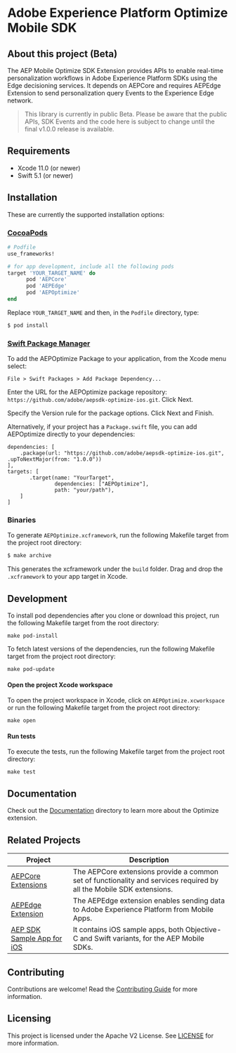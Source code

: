 # Adobe Experience Platform Optimize Mobile SDK

## About this project (Beta)

The AEP Mobile Optimize SDK Extension provides APIs to enable real-time personalization workflows in Adobe Experience Platform SDKs using the Edge decisioning services. It depends on AEPCore and requires AEPEdge Extension to send personalization query Events to the Experience Edge network.

> This library is currently in public Beta. Please be aware that the public APIs, SDK Events and the code here is subject to change until the final v1.0.0 release is available. 

## Requirements

- Xcode 11.0 (or newer)
- Swift 5.1 (or newer)

## Installation

These are currently the supported installation options:

### [CocoaPods](https://guides.cocoapods.org/using/using-cocoapods.html)

```ruby
# Podfile
use_frameworks!

# for app development, include all the following pods
target 'YOUR_TARGET_NAME' do
      pod 'AEPCore'
      pod 'AEPEdge'
      pod 'AEPOptimize'
end
```

Replace `YOUR_TARGET_NAME` and then, in the `Podfile` directory, type:

```ruby
$ pod install
```

### [Swift Package Manager](https://github.com/apple/swift-package-manager)

To add the AEPOptimize Package to your application, from the Xcode menu select:

`File > Swift Packages > Add Package Dependency...`

Enter the URL for the AEPOptimize package repository: `https://github.com/adobe/aepsdk-optimize-ios.git`. Click Next.

Specify the Version rule for the package options. Click Next and Finish.

Alternatively, if your project has a `Package.swift` file, you can add AEPOptimize directly to your dependencies:

```
dependencies: [
    .package(url: "https://github.com/adobe/aepsdk-optimize-ios.git", .upToNextMajor(from: "1.0.0"))
],
targets: [
       .target(name: "YourTarget",
               dependencies: ["AEPOptimize"],
               path: "your/path"),
    ]
]
```

### Binaries

To generate `AEPOptimize.xcframework`, run the following Makefile target from the project root directory:

```ruby
$ make archive
```

This generates the xcframework under the `build` folder. Drag and drop the `.xcframework` to your app target in Xcode.

## Development

To install pod dependencies after you clone or download this project, run the following Makefile target from the root directory:

~~~
make pod-install
~~~

To fetch latest versions of the dependencies, run the following Makefile target from the project root directory:

~~~
make pod-update
~~~

#### Open the project Xcode workspace

To open the project workspace in Xcode, click on `AEPOptimize.xcworkspace` or run the following Makefile target from the project root directory:

~~~
make open
~~~

#### Run tests

To execute the tests, run the following Makefile target from the project root directory:

~~~
make test
~~~

## Documentation

Check out the [Documentation](./Documentation/README.md) directory to learn more about the Optimize extension.

## Related Projects

| Project                                                      | Description                                                  |
| ------------------------------------------------------------ | ------------------------------------------------------------ |
| [AEPCore Extensions](https://github.com/adobe/aepsdk-core-ios) | The AEPCore extensions provide a common set of functionality and services required by all the Mobile SDK extensions. |
| [AEPEdge Extension](https://github.com/adobe/aepsdk-edge-ios) | The AEPEdge extension enables sending data to Adobe Experience Platform from Mobile Apps. | 
| [AEP SDK Sample App for iOS](https://github.com/adobe/aepsdk-sample-app-ios) | It contains iOS sample apps, both Objective-C and Swift variants, for the AEP Mobile SDKs. |

## Contributing

Contributions are welcome! Read the [Contributing Guide](./.github/CONTRIBUTING.md) for more information.

## Licensing

This project is licensed under the Apache V2 License. See [LICENSE](LICENSE) for more information.
